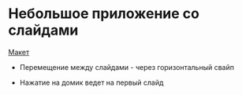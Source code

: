 # Небольшое приложение со слайдами
[Макет](https://drive.google.com/file/d/16auyEk71Ez5KJU1Px6SUhW-ht_VCEgOT/view)


- Перемещение между слайдами - через горизонтальный свайп

- Нажатие на домик ведет на первый слайд

